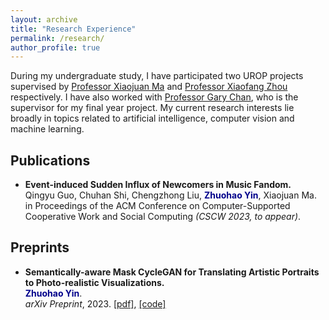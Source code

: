 ```yaml
---
layout: archive
title: "Research Experience"
permalink: /research/
author_profile: true
---
```


During my undergraduate study, I have participated two UROP projects supervised by [Professor Xiaojuan Ma](https://www.cse.ust.hk/~mxj/) and [Professor Xiaofang Zhou](https://sites.google.com/view/xiaofang-zhou) respectively. I have also worked with [Professor Gary Chan](https://www.cse.ust.hk/~gchan/), who is the supervisor for my final year project. My current research interests lie broadly in topics related to artificial intelligence, computer vision and machine learning.

## Publications

- **Event-induced Sudden Influx of Newcomers in Music Fandom.**\
Qingyu Guo, Chuhan Shi, Chengzhong Liu, <span style="color:darkblue">**Zhuohao Yin**</span>, Xiaojuan Ma.\
in Proceedings of the ACM Conference on Computer-Supported Cooperative Work and Social Computing *(CSCW 2023, to appear)*.

## Preprints

- **Semantically-aware Mask CycleGAN for Translating Artistic Portraits to Photo-realistic Visualizations.**\
<span style="color:darkblue">**Zhuohao Yin**</span>.\
*arXiv Preprint*, 2023. [[pdf]](https://arxiv.org/pdf/2306.06577.pdf), [[code]](https://github.com/Thomas-YIN/Semantically-aware-Mask-CycleGAN)



